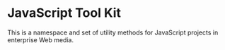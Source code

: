 # JavaScript Tool Kit

This is a namespace and set of utility methods for JavaScript projects in enterprise Web media.